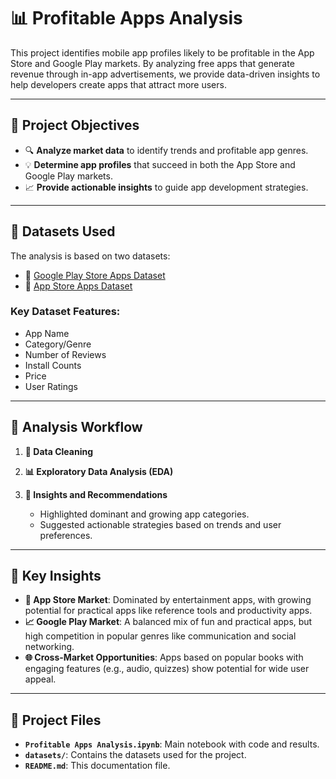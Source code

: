 # 📊 Profitable Apps Analysis

This project identifies mobile app profiles likely to be profitable in the App Store and Google Play markets. By analyzing free apps that generate revenue through in-app advertisements, we provide data-driven insights to help developers create apps that attract more users.

---

## 🚀 Project Objectives

- 🔍 **Analyze market data** to identify trends and profitable app genres.
- 💡 **Determine app profiles** that succeed in both the App Store and Google Play markets.
- 📈 **Provide actionable insights** to guide app development strategies.

---

## 📂 Datasets Used

The analysis is based on two datasets:
- 📱 [Google Play Store Apps Dataset](https://www.kaggle.com/lava18/google-play-store-apps)
- 🍎 [App Store Apps Dataset](https://www.kaggle.com/ramamet4/app-store-apple-data-set-10k-apps)

### Key Dataset Features:
- App Name
- Category/Genre
- Number of Reviews
- Install Counts
- Price
- User Ratings

---

## 🔧 Analysis Workflow

1. **🧹 Data Cleaning**    

2. **📊 Exploratory Data Analysis (EDA)**    

3. **📌 Insights and Recommendations**  
   - Highlighted dominant and growing app categories.  
   - Suggested actionable strategies based on trends and user preferences.

---

## 🔑 Key Insights

- **📱 App Store Market**: Dominated by entertainment apps, with growing potential for practical apps like reference tools and productivity apps.  
- **📈 Google Play Market**: A balanced mix of fun and practical apps, but high competition in popular genres like communication and social networking.  
- **🌐 Cross-Market Opportunities**: Apps based on popular books with engaging features (e.g., audio, quizzes) show potential for wide user appeal.  

---

## 📁 Project Files

- **`Profitable Apps Analysis.ipynb`**: Main notebook with code and results.  
- **`datasets/`**: Contains the datasets used for the project.  
- **`README.md`**: This documentation file.  
